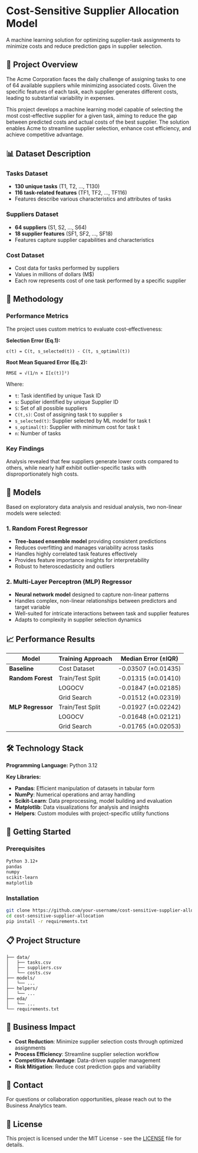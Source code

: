 # Cost-Sensitive Supplier Allocation Model

A machine learning solution for optimizing supplier-task assignments to minimize costs and reduce prediction gaps in supplier selection.

## 🎯 Project Overview

The Acme Corporation faces the daily challenge of assigning tasks to one of 64 available suppliers while minimizing associated costs. Given the specific features of each task, each supplier generates different costs, leading to substantial variability in expenses.

This project develops a machine learning model capable of selecting the most cost-effective supplier for a given task, aiming to reduce the gap between predicted costs and actual costs of the best supplier. The solution enables Acme to streamline supplier selection, enhance cost efficiency, and achieve competitive advantage.

## 📊 Dataset Description

### Tasks Dataset
- **130 unique tasks** (T1, T2, ..., T130)
- **116 task-related features** (TF1, TF2, ..., TF116)
- Features describe various characteristics and attributes of tasks

### Suppliers Dataset  
- **64 suppliers** (S1, S2, ..., S64)
- **18 supplier features** (SF1, SF2, ..., SF18)
- Features capture supplier capabilities and characteristics

### Cost Dataset
- Cost data for tasks performed by suppliers
- Values in millions of dollars (M$)
- Each row represents cost of one task performed by a specific supplier

## 🔬 Methodology

### Performance Metrics

The project uses custom metrics to evaluate cost-effectiveness:

**Selection Error (Eq.1):**
```
ε(t) = C(t, s_selected(t)) - C(t, s_optimal(t))
```

**Root Mean Squared Error (Eq.2):**
```
RMSE = √(1/n × Σ[ε(t)]²)
```

Where:
- `t`: Task identified by unique Task ID
- `s`: Supplier identified by unique Supplier ID  
- `S`: Set of all possible suppliers
- `C(t,s)`: Cost of assigning task t to supplier s
- `s_selected(t)`: Supplier selected by ML model for task t
- `s_optimal(t)`: Supplier with minimum cost for task t
- `n`: Number of tasks

### Key Findings

Analysis revealed that few suppliers generate lower costs compared to others, while nearly half exhibit outlier-specific tasks with disproportionately high costs.

## 🤖 Models

Based on exploratory data analysis and residual analysis, two non-linear models were selected:

### 1. Random Forest Regressor
- **Tree-based ensemble model** providing consistent predictions
- Reduces overfitting and manages variability across tasks
- Handles highly correlated task features effectively
- Provides feature importance insights for interpretability
- Robust to heteroscedasticity and outliers

### 2. Multi-Layer Perceptron (MLP) Regressor
- **Neural network model** designed to capture non-linear patterns
- Handles complex, non-linear relationships between predictors and target variable
- Well-suited for intricate interactions between task and supplier features
- Adapts to complexity in supplier selection dynamics

## 📈 Performance Results

| Model | Training Approach | Median Error (±IQR) |
|-------|------------------|---------------------|
| **Baseline** | Cost Dataset | -0.03507 (±0.01435) |
| **Random Forest** | Train/Test Split | -0.01315 (±0.01410) |
| | LOGOCV | -0.01847 (±0.02185) |
| | Grid Search | -0.01512 (±0.02319) |
| **MLP Regressor** | Train/Test Split | -0.01927 (±0.02242) |
| | LOGOCV | -0.01648 (±0.02121) |
| | Grid Search | -0.01765 (±0.02053) |

## 🛠️ Technology Stack

**Programming Language:** Python 3.12

**Key Libraries:**
- **Pandas**: Efficient manipulation of datasets in tabular form
- **NumPy**: Numerical operations and array handling
- **Scikit-Learn**: Data preprocessing, model building and evaluation
- **Matplotlib**: Data visualizations for analysis and insights
- **Helpers**: Custom modules with project-specific utility functions

## 🚀 Getting Started

### Prerequisites
```bash
Python 3.12+
pandas
numpy
scikit-learn
matplotlib
```

### Installation
```bash
git clone https://github.com/your-username/cost-sensitive-supplier-allocation.git
cd cost-sensitive-supplier-allocation
pip install -r requirements.txt
```

## 📋 Project Structure

```
├── data/
│   ├── tasks.csv
│   ├── suppliers.csv
│   └── costs.csv
├── models/
│   └── ...
├── helpers/
│   └── ...
├── eda/
│   └── ...
└── requirements.txt
```

## 🎯 Business Impact

- **Cost Reduction**: Minimize supplier selection costs through optimized assignments
- **Process Efficiency**: Streamline supplier selection workflow
- **Competitive Advantage**: Data-driven supplier management
- **Risk Mitigation**: Reduce cost prediction gaps and variability

## 📧 Contact

For questions or collaboration opportunities, please reach out to the Business Analytics team.

## 📄 License

This project is licensed under the MIT License - see the [LICENSE](LICENSE) file for details.
